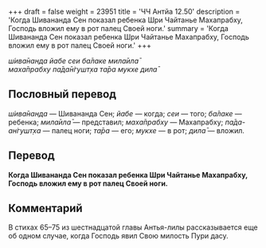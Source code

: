 +++
draft = false
weight = 23951
title = 'ЧЧ Антйа 12.50'
description = 'Когда Шивананда Сен показал ребенка Шри Чайтанье Махапрабху, Господь вложил ему в рот палец Своей ноги.'
summary = 'Когда Шивананда Сен показал ребенка Шри Чайтанье Махапрабху, Господь вложил ему в рот палец Своей ноги.'
+++

_ш́ива̄нанда йабе сеи ба̄лаке мила̄ила̄  
маха̄прабху па̄да̄н̇гушт̣ха та̄ра мукхе дила̄_

## Пословный перевод

_ш́ива̄нанда_ — Шивананда Сен; _йабе_ — когда; _сеи_ — того; _ба̄лаке_ — ребенка; _мила̄ила̄_ — представил; _маха̄прабху_ — Махапрабху; _па̄да_\-_ан̇гушт̣ха_ — палец ноги; _та̄ра_ — его; _мукхе_ — в рот; _дила̄_ — вложил.

## Перевод

**Когда Шивананда Сен показал ребенка Шри Чайтанье Махапрабху, Господь вложил ему в рот палец Своей ноги.**

## Комментарий

В стихах 65–75 из шестнадцатой главы Антья-лилы рассказывается еще об одном случае, когда Господь явил Свою милость Пури дасу.

